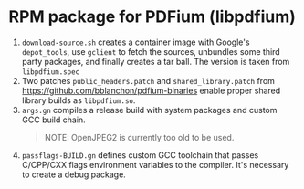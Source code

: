 # RPM package for PDFium (libpdfium)

1. `download-source.sh` creates a container image with Google's
   `depot_tools`, use `gclient` to fetch the sources, unbundles some third
   party packages, and finally creates a tar ball. The version is taken
   from `libpdfium.spec`
2. Two patches `public_headers.patch` and `shared_library.patch` from
   https://github.com/bblanchon/pdfium-binaries enable proper shared library
   builds as `libpdfium.so`.
3. `args.gn` compiles a release build with system packages and custom GCC
   build chain.
   > NOTE: OpenJPEG2 is currently too old to be used.
4. `passflags-BUILD.gn` defines custom GCC toolchain that passes C/CPP/CXX
   flags environment variables to the compiler. It's necessary to create a
   debug package.

